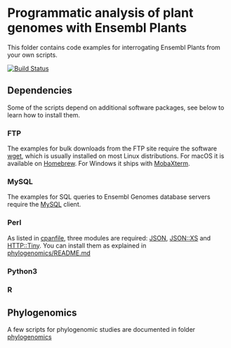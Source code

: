 
# Programmatic analysis of plant genomes with Ensembl Plants

This folder contains code examples for interrogating Ensembl Plants from your own scripts.

[![Build Status](https://travis-ci.com/Ensembl/plant_tools.svg?branch=master)](https://travis-ci.com/Ensembl/plant_tools)

## Dependencies

Some of the scripts depend on additional software packages, see below to learn how to install them.

### FTP

The examples for bulk downloads from the FTP site require the software [wget](https://www.gnu.org/software/wget/), which is usually installed on most Linux distributions. For macOS it is available on [Homebrew](https://brew.sh). For Windows it ships with [MobaXterm](https://mobaxterm.mobatek.net).

### MySQL

The examples for SQL queries to Ensembl Genomes database servers require the [MySQL](https://www.mysql.com) client.

### Perl

As listed in [cpanfile](./cpanfile), three modules are required: [JSON](https://metacpan.org/pod/JSON), [JSON::XS](https://metacpan.org/pod/JSON::XS) and [HTTP::Tiny](https://metacpan.org/pod/HTTP::Tiny). You can install them as explained in [phylogenomics/README.md](../phylogenomics/README.md)

### Python3



### R



## Phylogenomics

A few scripts for phylogenomic studies are documented in folder [phylogenomics](../phylogenomics)
